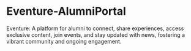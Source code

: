 # Eventure-AlumniPortal
Eventure: A platform for alumni to connect, share experiences, access exclusive content, join events, and stay updated with news, fostering a vibrant community and ongoing engagement.
